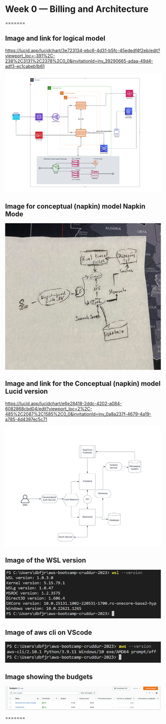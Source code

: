 # Week 0 — Billing and Architecture

=======

## Image and link for logical model

https://lucid.app/lucidchart/3e723134-ebc6-4d31-b5fc-45ededf4f2eb/edit?viewport_loc=-391%2C-238%2C3131%2C2378%2C0_0&invitationId=inv_39290665-adaa-49d4-adf3-ec1cabeb1b61

![Logical Model Image](assets/week0-Logical_Model.png)

## Image for conceptual (napkin) model Napkin Mode

![Conceptual Model Napkin Image](assets/week0-Conceptual_model-Napkin.png)

## Image and link for the Conceptual (napkin) model Lucid version

https://lucid.app/lucidchart/e6e28418-2ddc-4202-a084-6082868cbd04/edit?viewport_loc=2%2C-485%2C2087%2C1585%2C0_0&invitationId=inv_0a8a237f-4679-4a19-a785-4d4397ec5c71

![Conceptual Model Napkin Image Lucid](assets/week0-Conceptual_Model-Lucid.png)

## Image of the WSL version

![WSL version](assets/week0-WSL-version.png)

## Image of aws cli on VScode

![AWS CLI Info](assets/week0-aws-cli_versionInfo.png)

## Image showing the budgets

![AWS Budget Cofig Screen](assets/week0-Budget_Info.png)

=======

